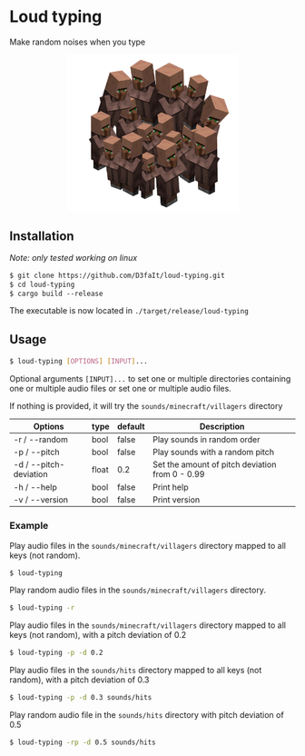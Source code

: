 # Loud typing

Make random noises when you type

<div style="text-align:center">
    <img src="images/Villagers2.png" width="60%" alt="Villager"/>
</div>

## Installation

*Note: only tested working on linux*

```
$ git clone https://github.com/D3faIt/loud-typing.git
$ cd loud-typing
$ cargo build --release
```

The executable is now located in `./target/release/loud-typing`

## Usage

```bash
$ loud-typing [OPTIONS] [INPUT]...
```

Optional arguments `[INPUT]...` to set one or multiple directories containing one or multiple audio files or set one or multiple audio files.

If nothing is provided, it will try the `sounds/minecraft/villagers` directory 

| Options                | type  | default | Description                                     |
|------------------------|-------|---------|-------------------------------------------------|
| -r / --random          | bool  | false   | Play sounds in random order                     |
| -p / --pitch           | bool  | false   | Play sounds with a random pitch                 |
| -d / --pitch-deviation | float | 0.2     | Set the amount of pitch deviation from 0 - 0.99 |
| -h / --help            | bool  | false   | Print help                                      |
| -v / --version         | bool  | false   | Print version                                   |

### Example

Play audio files in the `sounds/minecraft/villagers` directory mapped to all keys (not random).
```bash
$ loud-typing
```

Play random audio files in the `sounds/minecraft/villagers` directory.
```bash
$ loud-typing -r
```

Play audio files in the `sounds/minecraft/villagers` directory mapped to all keys (not random), with a pitch deviation of 0.2
```bash
$ loud-typing -p -d 0.2
```

Play audio files in the `sounds/hits` directory mapped to all keys (not random), with a pitch deviation of 0.3
```bash
$ loud-typing -p -d 0.3 sounds/hits
```

Play random audio file in the `sounds/hits` directory with pitch deviation of 0.5
```bash
$ loud-typing -rp -d 0.5 sounds/hits
```

